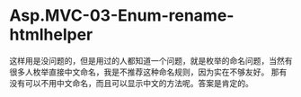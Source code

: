 # Asp.MVC-03-Enum-rename-htmlhelper
这样用是没问题的，但是用过的人都知道一个问题，就是枚举的命名问题，当然有很多人枚举直接中文命名，我是不推荐这种命名规则，因为实在不够友好。  那有没有可以不用中文命名，而且可以显示中文的方法呢。答案是肯定的。
